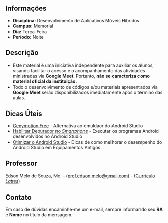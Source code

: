 ## Informações
* **Disciplina:** Desenvolvimento de Aplicativos Móveis Híbridos
* **Campus:** Memorial
* **Dia:** Terça-Feira
* **Período:** Noite

## Descrição
* Este material é uma iniciativa independente para auxiliar os alunos, visando facilitar o acesso e o acompanhamento das atividades ministradas via **Google Meet**. Portanto, **não se caracteriza como material oficial da instituição.**
* Todo o desenvolvimento de códigos e/ou materiais apresentados via **Google Meet** serão disponibilizados imediatamente após o término das aulas.

## Dicas Úteis
* [Genymotion Free](https://www.genymotion.com/fun-zone/) - Alternativa ao emuldaor do Android Studio
* [Habilitar Depurador no *Smartphone*](https://developer.android.com/training/basics/firstapp/running-app?hl=pt-br) - Executar os programas Android desenvolvidos no Android Studio
* [Otimizar o Android Studio](https://www.thiengo.com.br/android-studio-instalacao-configuracao-e-otimizacao) - Dicas de como melhorar o desempenho do Android Studio em Equipamentos Antigos

## Professor
Edson Melo de Souza, Me. - ([prof.edson.melo@gmail.com](mailto:prof.edson.melo@gmail.com)) - ([Currículo *Lattes*](http://lattes.cnpq.br/2641658716558510))

## Contato
Em caso de dúvidas encaminhe-me um e-mail, sempre informando seu **RA** e **Nome** no título da mensagem.